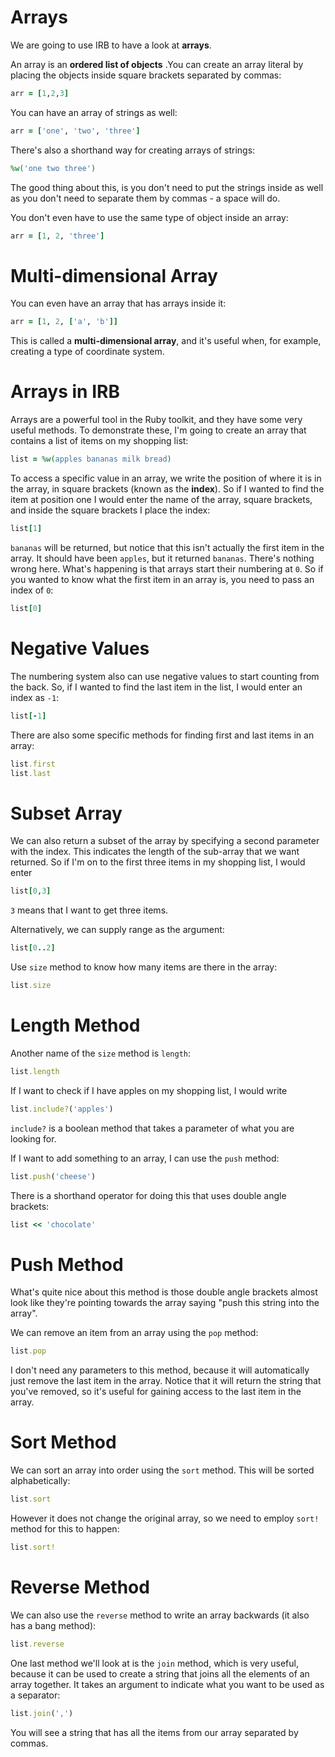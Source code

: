 # Arrays

We are going to use IRB to have a look at **arrays**.

An array is an **ordered list of objects** .You can create an array literal by placing the objects inside square brackets separated by commas:

```ruby
arr = [1,2,3]
```

You can have an array of strings as well:

```ruby
arr = ['one', 'two', 'three']
```

There's also a shorthand way for creating arrays of strings:

```ruby
%w('one two three')
```

The good thing about this, is you don't need to put the strings inside as well as you don't need to separate them by commas - a space will do.

You don't even have to use the same type of object inside an array:

```ruby
arr = [1, 2, 'three']
```

# Multi-dimensional Array

You can even have an array that has arrays inside it:

```ruby
arr = [1, 2, ['a', 'b']]
```

This is called a **multi-dimensional array**, and it's useful when, for example, creating a type of coordinate system.

# Arrays in IRB

Arrays are a powerful tool in the Ruby toolkit, and they have some very useful methods. To demonstrate these, I'm going to create an array that contains a list of items on my shopping list:

```ruby
list = %w(apples bananas milk bread)
```

To access a specific value in an array, we write the position of where it is in the array, in square brackets (known as the **index**). So if I wanted to find the item at position one I would enter the name of the array, square brackets, and inside the square brackets I place the index:

```ruby
list[1]
```

`bananas` will be returned, but notice that this isn't actually the first item in the array. It should have been `apples`, but it returned `bananas`. There's nothing wrong here. What's happening is that arrays start their numbering at `0`. So if you wanted to know what the first item in an array is, you need to pass an index of `0`:

```ruby
list[0]
```

# Negative Values

The numbering system also can use negative values to start counting from the back. So, if I wanted to find the last item in the list, I would enter an index as `-1`:

```ruby
list[-1]
```

There are also some specific methods for finding first and last items in an array:

```ruby
list.first
list.last
```

# Subset Array

We can also return a subset of the array by specifying a second parameter with the index. This indicates the length of the sub-array that we want returned. So if I'm on to the first three items in my shopping list, I would enter

```ruby
list[0,3]
```

`3` means that I want to get three items.

Alternatively, we can supply range as the argument:

```ruby
list[0..2]
```

Use `size` method to know how many items are there in the array:

```ruby
list.size
```

# Length Method

Another name of the `size` method is `length`:

```ruby
list.length
```

If I want to check if I have apples on my shopping list, I would write

```ruby
list.include?('apples')
```

`include?` is a boolean method that takes a parameter of what you are looking for.

If I want to add something to an array, I can use the `push` method:

```ruby
list.push('cheese')
```

There is a shorthand operator for doing this that uses double angle brackets:

```ruby
list << 'chocolate'
```

# Push Method

What's quite nice about this method is those double angle brackets almost look like they're pointing towards the array saying "push this string into the array".

We can remove an item from an array using the `pop` method:

```ruby
list.pop
```

I don't need any parameters to this method, because it will automatically just remove the last item in the array. Notice that it will return the string that you've removed, so it's useful for gaining access to the last item in the array.

# Sort Method

We can sort an array into order using the `sort` method. This will be sorted alphabetically:

```ruby
list.sort
```

However it does not change the original array, so we need to employ `sort!` method for this to happen:

```ruby
list.sort!
```

# Reverse Method

We can also use the `reverse` method to write an array backwards (it also has a bang method):

```ruby
list.reverse
```

One last method we'll look at is the `join` method, which is very useful, because it can be used to create a string that joins all the elements of an array together. It takes an argument to indicate what you want to be used as a separator:

```ruby
list.join(',')
```

You will see a string that has all the items from our array separated by commas.